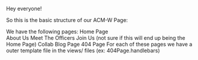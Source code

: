 Hey everyone!

So this is the basic structure of our ACM-W Page:

We have the following pages:
    Home Page<br>
    About Us
    Meet The Officers
    Join Us      (not sure if this will end up being the Home Page)
    Collab
    Blog Page
    404 Page
For each of these pages we have a outer template file in the views/ files (ex: 404Page.handlebars)



